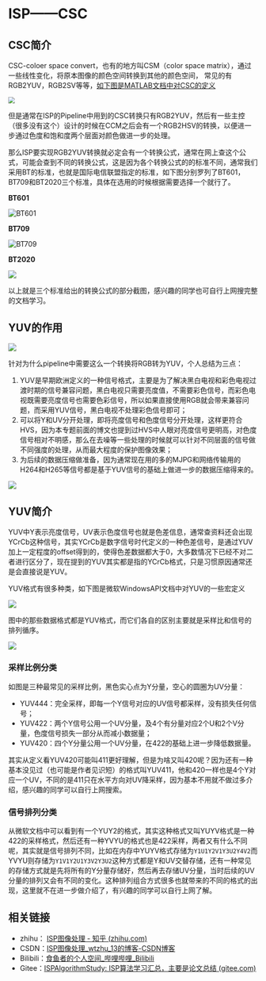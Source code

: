 # ISP——CSC

## CSC简介

CSC-coloer space convert，也有的地方叫CSM（color space matrix），通过一些线性变化，将原本图像的颜色空间转换到其他的颜色空间， 常见的有RGB2YUV，RGB2SV等等，[如下图是MATLAB文档中对CSC的定义](https://ww2.mathworks.cn/help/releases/R2021a/vision/ref/colorspaceconversion.html)

<img src="images\CSCDe.png" style="zoom: 80%;" />

但是通常在ISP的Pipeline中用到的CSC转换只有RGB2YUV，然后有一些主控（很多没有这个）设计的时候在CCM之后会有一个RGB2HSV的转换，以便进一步通过色度和饱和度两个层面对颜色做进一步的处理。

那么ISP要实现RGB2YUV转换就必定会有一个转换公式，通常在网上查这个公式，可能会查到不同的转换公式，这是因为各个转换公式的的标准不同，通常我们采用BT的标准，也就是国际电信联盟指定的标准，如下图分别罗列了BT601，BT709和BT2020三个标准，具体在选用的时候根据需要选择一个就行了。

**BT601**

![BT601](images\BT601.png)

**BT709**

![BT709](images\BT709.png)

**BT2020**

![](images\BT2020.png)

以上就是三个标准给出的转换公式的部分截图，感兴趣的同学也可自行上网搜完整的文档学习。

## YUV的作用

![](images\1.png)

针对为什么pipeline中需要这么一个转换将RGB转为YUV，个人总结为三点：

1. YUV是早期欧洲定义的一种信号格式，主要是为了解决黑白电视和彩色电视过渡时期的信号兼容问题，黑白电视只需要亮度值，不需要彩色信号，而彩色电视既需要亮度信号也需要色彩信号，所以如果直接使用RGB就会带来兼容问题，而采用YUV信号，黑白电视不处理彩色信号即可；
2. 可以将Y和UV分开处理，即将亮度信号和色度信号分开处理，这样更符合HVS，因为本专题前面的博文也提到过HVS中人眼对亮度信号更明高，对色度信号相对不明感，那么在去噪等一些处理的时候就可以针对不同层面的信号做不同强度的处理，从而最大程度的保护图像效果；
3. 为后续的数据压缩做准备，因为通常现在用的多的MJPG和网络传输用的H264和H265等信号都是基于YUV信号的基础上做进一步的数据压缩得来的。

![](images\UVC.png)

## YUV简介

YUV中Y表示亮度信号，UV表示色度信号也就是色差信息，通常查资料还会出现YCrCb这种信号，其实YCrCb是数字信号时代定义的一种色差信号，是通过YUV加上一定程度的offset得到的，使得色差数据都大于0，大多数情况下已经不对二者进行区分了，现在提到的YUV其实都是指的YCrCb格式，只是习惯原因通常还是会直接说是YUV。

YUV格式有很多种类，如下图是微软WindowsAPI文档中对YUV的一些宏定义

![](images\microsoft.png)

图中的那些数据格式都是YUV格式，而它们各自的区别主要就是采样比和信号的排列循序。

![](images\YUV.png)

### 采样比例分类

如图是三种最常见的采样比例，黑色实心点为Y分量，空心的圆圈为UV分量：

- YUV444：完全采样，即每一个Y信号对应的UV信号都采样，没有损失任何信号；
- YUV422：两个Y信号公用一个UV分量，及4个有分量对应2个U和2个V分量，色度信号损失一部分从而减小数据量；
- YUV420：四个Y分量公用一个UV分量，在422的基础上进一步降低数据量。

其实从定义看YUV420可能叫411更好理解，但是为啥又叫420呢？因为还有一种基本没见过（也可能是作者见识短）的格式叫YUV411，他和420一样也是4个Y对应一个UV，不同的是411只在水平方向对UV降采样，因为基本不用就不做过多介绍，感兴趣的同学可以自行上网搜索。

### 信号排列分类

从微软文档中可以看到有一个YUY2的格式，其实这种格式又叫YUYV格式是一种422的采样格式，然后还有一种YVYU的格式也是422采样，两者又有什么不同呢，其实就是信号排列不同，比如在内存中YUYV格式存储为`Y1U1Y2V1Y3U2Y4V2`而YVYU则存储为`Y1V1Y2U1Y3V2Y3U2`这种方式都是Y和UV交替存储，还有一种常见的存储方式就是先将所有的Y分量存储好，然后再去存储UV分量，当时后续的UV分量的排列又会有不同的变化。这种排列组合方式很多也就带来的不同的格式的出现，这里就不在进一步做介绍了，有兴趣的同学可以自行上网了解。

## 相关链接

- zhihu： [ISP图像处理 - 知乎 (zhihu.com)](https://www.zhihu.com/column/c_1389227246742335488)
- CSDN：[ISP图像处理_wtzhu_13的博客-CSDN博客](https://blog.csdn.net/wtzhu_13/category_11144092.html?spm=1001.2014.3001.5482)
- Bilibili：[食鱼者的个人空间_哔哩哔哩_Bilibili](https://space.bilibili.com/439454715/video)
- Gitee：[ISPAlgorithmStudy: ISP算法学习汇总，主要是论文总结 (gitee.com)](https://gitee.com/wtzhu13/ISPAlgorithmStudy)